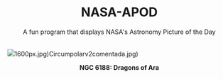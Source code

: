 <div align="center">
  <h1>
    NASA-APOD
  </h1>
</div>
  
<div align="center">
  A fun program that displays NASA's Astronomy Picture of the Day
</div>

<br>

![](https://apod.nasa.gov/apod/image/2406/AraDragons_Taylor_4728.jpg)1600px.jpg)Circumpolarv2comentada.jpg)

<p align = "center">
  <b>NGC 6188: Dragons of Ara</b>
</p>
